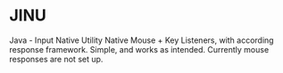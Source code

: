 # JINU
Java - Input Native Utility
Native Mouse + Key Listeners, with according response framework.
Simple, and works as intended. Currently mouse responses are not set up.
